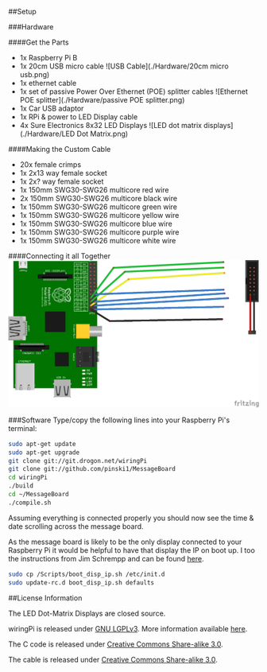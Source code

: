 

<!-- add image of completed display -->
<!-- 1[]() -->

<!-- introduction text


influenced by London Hackspace message board
  don't have the same network inastructure, no 24/7 servers/PCs
  Raspberry Pi available and I'd not used one
  It was capable of running everything with plenty of power left over for smarts
  
worst part was the display initialising being different for different models of the same display

-->

##Setup

###Hardware

####Get the Parts
* 1x Raspberry Pi B
* 1x 20cm USB micro cable
![USB Cable](./Hardware/20cm micro usb.png)
* 1x ethernet cable
* 1x set of passive Power Over Ethernet (POE) splitter cables
![Ethernet POE splitter](./Hardware/passive POE splitter.png)
* 1x Car USB adaptor
* 1x RPi & power to LED Display cable
* 4x Sure Electronics 8x32 LED Displays
![LED dot matrix displays](./Hardware/LED Dot Matrix.png)

####Making the Custom Cable
* 20x female crimps
* 1x 2x13 way female socket
* 1x 2x? way female socket
* 1x 150mm SWG30-SWG26 multicore red wire
* 2x 150mm SWG30-SWG26 multicore black wire
* 1x 150mm SWG30-SWG26 multicore green wire
* 1x 150mm SWG30-SWG26 multicore yellow wire
* 1x 150mm SWG30-SWG26 multicore blue wire
* 1x 150mm SWG30-SWG26 multicore purple wire
* 1x 150mm SWG30-SWG26 multicore white wire

<!---
1. Strip ~ 2mm from each end of every cable
2. Crimp each end with a female crimp
3. Insert the following cables into the 2x13 socket
 * A free black wire into
 * A free green wire into
 * A free yellow wire into
 * A free blue wire into
 * A free purple wire into
 * white wire into
4. insert the ?
5. insert the ?
-->

####Connecting it all Together
![Image](./Hardware/DisplayBoardCable.png?raw=true)

###Software
Type/copy the following lines into your Raspberry Pi's terminal:
```bash
sudo apt-get update
sudo apt-get upgrade
git clone git://git.drogon.net/wiringPi
git clone git://github.com/pinski1/MessageBoard
cd wiringPi
./build
cd ~/MessageBoard
./compile.sh
```
Assuming everything is connected properly you should now see the time & date scrolling across the message board.

As the message board is likely to be the only display connected to your Raspberry Pi it would be helpful to have that display the IP on boot up. I too the instructions from Jim Schrempp and can be found [here](http://www.jimschrempp.com/features/computer/rpi_boot_email.htm).
```bash
sudo cp /Scripts/boot_disp_ip.sh /etc/init.d
sudo update-rc.d boot_disp_ip.sh defaults
```

<!--- need to add python script stuff -->

##License Information

The LED Dot-Matrix Displays are closed source.

wiringPi is released under [GNU LGPLv3](http://www.gnu.org/copyleft/lesser.html). More information available [here](http://wiringpi.com/).

The C code is released under [Creative Commons Share-alike 3.0](http://creativecommons.org/licenses/by-sa/3.0/).

The cable is released under [Creative Commons Share-alike 3.0](http://creativecommons.org/licenses/by-sa/3.0/).


